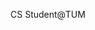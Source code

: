 CS Student@TUM

<!---
LivanKov/LivanKov is a ✨ special ✨ repository because its `README.md` (this file) appears on your GitHub profile.
You can click the Preview link to take a look at your changes.
--->
